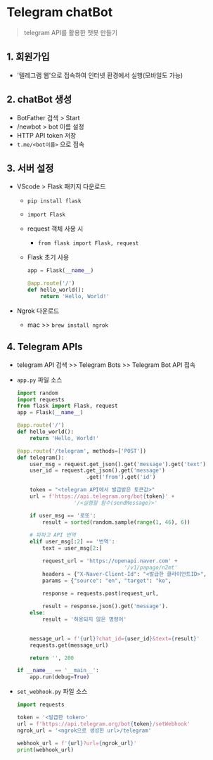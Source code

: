 # Telegram chatBot

> telegram API를 활용한 챗봇 만들기



## 1. 회원가입

- '텔레그램 웹'으로 접속하여 인터넷 환경에서 실행(모바일도 가능)



## 2. chatBot 생성

- BotFather 검색 > Start
- /newbot > bot 이름 설정
- HTTP API token 저장
- `t.me/<bot이름>` 으로 접속



## 3. 서버 설정

- VScode > Flask 패키지 다운로드

  - `pip install flask`  

  - `import Flask`

  - request 객체 사용 시

    - `from flask import Flask, request`

  - Flask 초기 사용

    ```python
    app = Flask(__name__)
    
    @app.route('/')
    def hello_world():
        return 'Hello, World!'
    ```

- Ngrok 다운로드
  - mac >> `brew install ngrok`



## 4. Telegram APIs

- telegram API 검색 >> Telegram Bots >> Telegram Bot API 접속

- `app.py` 파일 소스

  ```python
  import random
  import requests
  from flask import Flask, request
  app = Flask(__name__)
  
  @app.route('/')
  def hello_world():
      return 'Hello, World!'
  
  @app.route('/telegram', methods=['POST'])
  def telegram():
      user_msg = request.get_json().get('message').get('text')
      user_id = request.get_json().get('message')
      					.get('from').get('id')
  
      token = "<telegram API에서 발급받은 토큰값>"
      url = f'https://api.telegram.org/bot{token}' +
      				'/<실행할 함수(sendMessage)>'
  
      if user_msg == '로또':
          result = sorted(random.sample(range(1, 46), 6))
      
      # 파파고 API 번역
      elif user_msg[:2] == '번역':
          text = user_msg[2:]
  
          request_url = 'https://openapi.naver.com' +
          							'/v1/papago/n2mt'
          headers = {"X-Naver-Client-Id": "<발급한 클라이언트ID>", 									"X-Naver-Client-Secret": "<발급한 Client Key>"}
          params = {"source": "en", "target": "ko", 															"text": text}
  
          response = requests.post(request_url, 																		headers=headers, data=params)
   
          result = response.json().get('message').															get('result').get('translatedText')
      else:
          result = '허용되지 않은 명령어'
          
  
      message_url = f'{url}?chat_id={user_id}&text={result}'
      requests.get(message_url)
  
      return '', 200
  
  if __name__ == '__main__':
      app.run(debug=True)
  ```

  

- `set_webhook.py` 파일 소스

  ```python
  import requests
  
  token = '<발급한 token>'
  url = f'https://api.telegram.org/bot{token}/setWebhook'
  ngrok_url = '<ngrok으로 생성한 url>/telegram'
  
  webhook_url = f'{url}?url={ngrok_url}'
  print(webhook_url)
  ```

  